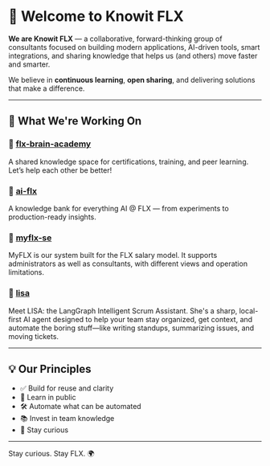 # 👋 Welcome to Knowit FLX

**We are Knowit FLX** — a collaborative, forward-thinking group of consultants focused on building modern applications, AI-driven tools, smart integrations, and sharing knowledge that helps us (and others) move faster and smarter.

We believe in **continuous learning**, **open sharing**, and delivering solutions that make a difference.

---

## 🚀 What We're Working On

### 🧠 [flx-brain-academy](https://github.com/knowit-flx/flx-brain-academy)  
A shared knowledge space for certifications, training, and peer learning.  
Let’s help each other be better!

### 🤖 [ai-flx](https://github.com/knowit-flx/ai-flx)  
A knowledge bank for everything AI @ FLX — from experiments to production-ready insights.

### 🔌 [myflx-se](https://github.com/knowit-flx/myflx-se)  
MyFLX is our system built for the FLX salary model. It supports administrators as well as consultants, with different views and operation limitations.

### 🧪 [lisa](https://github.com/knowit-flx/lisa)  
Meet LISA: the LangGraph Intelligent Scrum Assistant. She's a sharp, local-first AI agent designed to help your team stay organized, get context, and automate the boring stuff—like writing standups, summarizing issues, and moving tickets. 

---

## 💡 Our Principles

- ✅ Build for reuse and clarity  
- 🤝 Learn in public  
- 🛠️ Automate what can be automated  
- 📚 Invest in team knowledge  
- 🌱 Stay curious  

---

Stay curious. Stay FLX. 🌍

